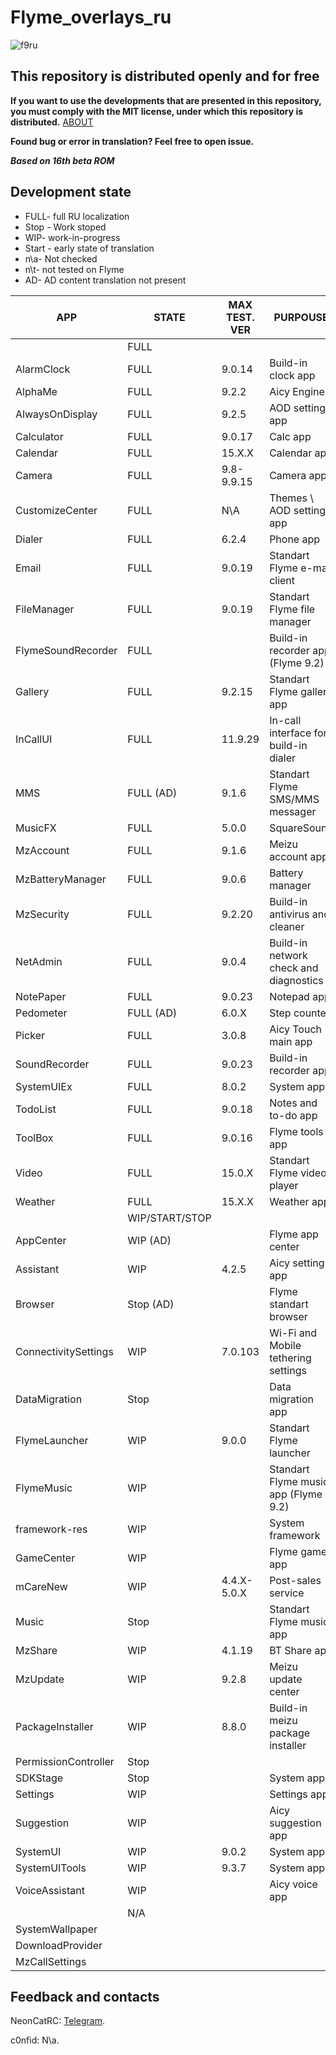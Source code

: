 # Flyme_overlays_ru

![f9ru](https://user-images.githubusercontent.com/48006934/175773266-31f9adde-1e08-467f-861b-fca7d3bad649.png)

## This repository is distributed openly and for free

**If you want to use the developments that are presented in this repository, you must comply with the MIT license, under which this repository is distributed.** [ABOUT]

**Found bug or error in translation? Feel free to open issue.**

***Based on 16th beta ROM***

## Development state

- FULL- full RU localization
- Stop - Work stoped
- WIP- work-in-progress
- Start - early state of translation
- n\a- Not checked
- n\t- not tested on Flyme
- AD- AD content translation not present

| APP | STATE | MAX TEST. VER | PURPOUSE |
| ------ | ------ | ------ | ------ |
|  | FULL |  |  |
| AlarmClock | FULL | 9.0.14 | Build-in clock app |
| AlphaMe | FULL | 9.2.2 | Aicy Engine |
| AlwaysOnDisplay | FULL | 9.2.5 | AOD settings app |
| Calculator | FULL | 9.0.17 | Calc app |
| Calendar | FULL | 15.X.X | Calendar app |
| Camera | FULL | 9.8-9.9.15 | Camera app |
| CustomizeCenter | FULL | N\A | Themes \ AOD settings app |
| Dialer | FULL | 6.2.4 | Phone app |
| Email | FULL | 9.0.19 | Standart Flyme e-mail client |
| FileManager | FULL | 9.0.19 | Standart Flyme file manager |
| FlymeSoundRecorder | FULL | | Build-in recorder app (Flyme 9.2) |
| Gallery | FULL | 9.2.15 | Standart Flyme gallery app |
| InCallUI | FULL | 11.9.29 | In-call interface for build-in dialer |
| MMS | FULL (AD) | 9.1.6 | Standart Flyme SMS/MMS messager |
| MusicFX | FULL | 5.0.0 | SquareSound |
| MzAccount | FULL | 9.1.6 | Meizu account app |
| MzBatteryManager | FULL | 9.0.6 | Battery manager |
| MzSecurity | FULL | 9.2.20 | Build-in antivirus and cleaner |
| NetAdmin | FULL | 9.0.4 | Build-in network check and diagnostics |
| NotePaper | FULL | 9.0.23 | Notepad app |
| Pedometer | FULL (AD) | 6.0.X | Step counter |
| Picker | FULL | 3.0.8 | Aicy Touch main app |
| SoundRecorder | FULL | 9.0.23 | Build-in recorder app |
| SystemUIEx | FULL | 8.0.2 | System app |
| TodoList | FULL | 9.0.18 | Notes and to-do app |
| ToolBox | FULL | 9.0.16 | Flyme tools app |
| Video | FULL | 15.0.X | Standart Flyme video player |
| Weather | FULL | 15.X.X | Weather app |
|  | WIP/START/STOP |  |  |
| AppCenter | WIP (AD) | | Flyme app center |
| Assistant | WIP | 4.2.5 | Aicy settings app |
| Browser | Stop (AD) | | Flyme standart browser |
| ConnectivitySettings | WIP | 7.0.103 | Wi-Fi and Mobile tethering settings |
| DataMigration | Stop | | Data migration app |
| FlymeLauncher | WIP | 9.0.0 | Standart Flyme launcher |
| FlymeMusic | WIP | | Standart Flyme music app (Flyme 9.2) |
| framework-res | WIP | | System framework |
| GameCenter | WIP | | Flyme games app |
| mCareNew | WIP | 4.4.X-5.0.X | Post-sales service |
| Music | Stop | | Standart Flyme music app |
| MzShare | WIP | 4.1.19 | BT Share app |
| MzUpdate | WIP | 9.2.8 | Meizu update center |
| PackageInstaller | WIP | 8.8.0 | Build-in meizu package installer |
| PermissionController | Stop | |  |
| SDKStage | Stop | | System app |
| Settings | WIP | | Settings app |
| Suggestion | WIP | | Aicy suggestion app |
| SystemUI | WIP | 9.0.2 | System app |
| SystemUITools | WIP | 9.3.7 | System app |
| VoiceAssistant | WIP | | Aicy voice app |
|  | N/A |  |  |
| SystemWallpaper | | | |
| DownloadProvider |  | |  |
| MzCallSettings |  | |  |

## Feedback and contacts

NeonCatRC: [Telegram][TelegramNeon].

c0nfid: N\a.

[TelegramNeon]: <t.me/neoncatrc>
[ABOUT]: <https://mit-license.org/>
